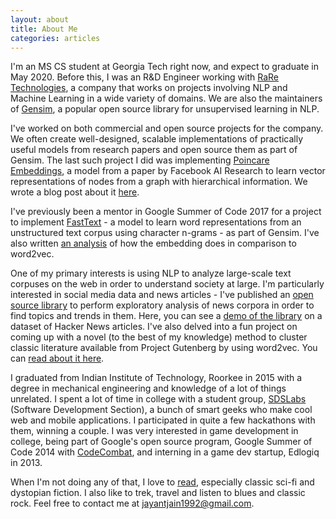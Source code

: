 ```yaml
---
layout: about
title: About Me
categories: articles
---
```


I'm an MS CS student at Georgia Tech right now, and expect to graduate in May 2020. Before this, I was an R&D Engineer working with [RaRe Technologies](https://rare-technologies.com/), a company that works on projects involving NLP and Machine Learning in a wide variety of domains. We are also the maintainers of [Gensim](https://github.com/RaRe-Technologies/gensim), a popular open source library for unsupervised learning in NLP.

I've worked on both commercial and open source projects for the company. We often create well-designed, scalable implementations of practically useful models from research papers and open source them as part of Gensim. The last such project I did was implementing [Poincare Embeddings](https://arxiv.org/pdf/1705.08039.pdf), a model from a paper by Facebook AI Research to learn vector representations of nodes from a graph with hierarchical information. We wrote a blog post about it [here](https://rare-technologies.com/implementing-poincare-embeddings/).

I've previously been a mentor in Google Summer of Code 2017 for a project to implement [FastText](https://github.com/facebookresearch/fastText) - a model to learn word representations from an unstructured text corpus using character n-grams - as part of Gensim. I've also written [an analysis](https://jayantj.github.io/posts/fasttext-gensim-word-embeddings) of how the embedding does in comparison to word2vec.

One of my primary interests is using NLP to analyze large-scale text corpuses on the web in order to understand society at large. I'm particularly interested in social media data and news articles - I've published an [open source library](https://github.com/jayantj/news-analyze) to perform exploratory analysis of news corpora in order to find topics and trends in them. Here, you can see a [demo of the library](http://nbviewer.jupyter.org/github/jayantj/news-analyze/blob/master/notebooks/Analyze%20HN%20using%20NLP!.ipynb) on a dataset of Hacker News articles. I've also delved into a fun project on coming up with a novel (to the best of my knowledge) method to cluster classic literature available from Project Gutenberg by using word2vec. You can [read about it here](http://jayantj.github.io/posts/project-gutenberg-word2vec).

I graduated from Indian Institute of Technology, Roorkee in 2015 with a degree in mechanical engineering and knowledge of a lot of things unrelated. I spent a lot of time in college with a student group, [SDSLabs](https://sdslabs.co/) (Software Development Section), a bunch of smart geeks who make cool web and mobile applications. I participated in quite a few hackathons with them, winning a couple. I was very interested in game development in college, being part of Google's open source program, Google Summer of Code 2014 with [CodeCombat](https://codecombat.com/), and interning in a game dev startup, Edlogiq in 2013.

When I'm not doing any of that, I love to [read](https://www.goodreads.com/review/list/9858064?shelf=read), especially classic sci-fi and dystopian fiction. I also like to trek, travel and listen to blues and classic rock. Feel free to contact me at [jayantjain1992@gmail.com](mailto:jayantjain1992@gmail.com).
